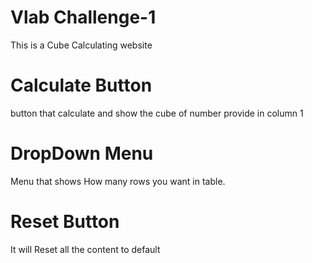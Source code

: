 # Vlab Challenge-1
This is a Cube Calculating website

# Calculate Button
button that calculate and show the cube of number provide in column 1

# DropDown Menu
Menu that shows How many rows you want in table.

# Reset Button
It will Reset all the content to default
